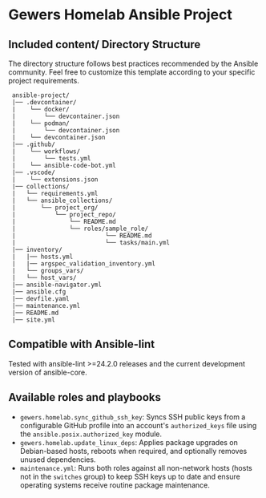 # Gewers Homelab Ansible Project

## Included content/ Directory Structure

The directory structure follows best practices recommended by the Ansible
community. Feel free to customize this template according to your specific
project requirements.

```
 ansible-project/
 |── .devcontainer/
 |    └── docker/
 |        └── devcontainer.json
 |    └── podman/
 |        └── devcontainer.json
 |    └── devcontainer.json
 |── .github/
 |    └── workflows/
 |        └── tests.yml
 |    └── ansible-code-bot.yml
 |── .vscode/
 |    └── extensions.json
 |── collections/
 |   └── requirements.yml
 |   └── ansible_collections/
 |       └── project_org/
 |           └── project_repo/
 |               └── README.md
 |               └── roles/sample_role/
 |                         └── README.md
 |                         └── tasks/main.yml
 |── inventory/
 |   |── hosts.yml
 |   |── argspec_validation_inventory.yml
 |   └── groups_vars/
 |   └── host_vars/
 |── ansible-navigator.yml
 |── ansible.cfg
 |── devfile.yaml
 |── maintenance.yml
 |── README.md
 |── site.yml
```

## Compatible with Ansible-lint

Tested with ansible-lint >=24.2.0 releases and the current development version
of ansible-core.

## Available roles and playbooks

- `gewers.homelab.sync_github_ssh_key`: Syncs SSH public keys from a configurable GitHub profile into an account's
  `authorized_keys` file using the `ansible.posix.authorized_key` module.
- `gewers.homelab.update_linux_deps`: Applies package upgrades on Debian-based hosts, reboots when required, and
  optionally removes unused dependencies.
- `maintenance.yml`: Runs both roles against all non-network hosts (hosts not in the `switches` group) to keep SSH keys
  up to date and ensure operating systems receive routine package maintenance.
